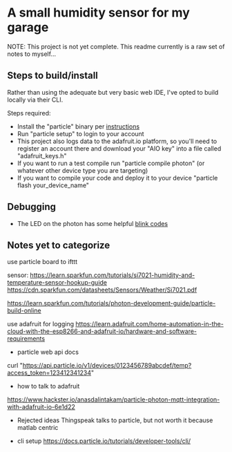# A small humidity sensor for my garage

NOTE: This project is not yet complete.  This readme currently is a raw set of notes to myself...

## Steps to build/install

Rather than using the adequate but very basic web IDE, I've opted to build
locally via their CLI.

Steps required:
* Install the "particle" binary per [instructions](https://docs.particle.io/tutorials/developer-tools/cli/)
* Run "particle setup" to login to your account
* This project also logs data to the adafruit.io platform, so you'll need to
register an account there and download your "AIO key" into a file called
"adafruit_keys.h"
* If you want to run a test compile run "particle compile photon" (or whatever
  other device type you are targeting)
* If you want to compile your code and deploy it to your device
"particle flash your_device_name"

## Debugging

* The LED on the photon has some helpful [blink codes](https://docs.particle.io/tutorials/device-os/led/photon/)

## Notes yet to categorize

use particle board to ifttt

sensor: https://learn.sparkfun.com/tutorials/si7021-humidity-and-temperature-sensor-hookup-guide
https://cdn.sparkfun.com/datasheets/Sensors/Weather/Si7021.pdf

https://learn.sparkfun.com/tutorials/photon-development-guide/particle-build-online

use adafruit for logging
https://learn.adafruit.com/home-automation-in-the-cloud-with-the-esp8266-and-adafruit-io/hardware-and-software-requirements

* particle web api docs

curl "https://api.particle.io/v1/devices/0123456789abcdef/temp?access_token=123412341234"

* how to talk to adafruit

https://www.hackster.io/anasdalintakam/particle-photon-mqtt-integration-with-adafruit-io-6e1d22

* Rejected ideas
Thingspeak talks to particle, but not worth it because matlab centric

* cli setup
https://docs.particle.io/tutorials/developer-tools/cli/

